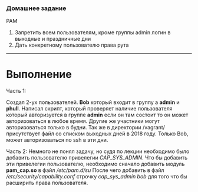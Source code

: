 ### Домашнее задание
PAM
1. Запретить всем пользователям, кроме группы admin логин в выходные и праздничные дни
2. Дать конкретному пользователю права рута

___________________________________________________________________________________________________________________

# Выполнение

Часть 1: 

Создал 2-ух пользователей. **Bob** который входит в группу a **admin** и **phull**.
Написал скрипт, который проверяет наличие пользователя который авторизуется в группе **admin** если он там состоит то он может
авторизоваться в любое время. Другие же участники могут авторизоваться только в будни.
Так же в директории /vagrant/ присутствует файл со списком выходных дней в 2018 году. Только Bob, может авторизоваться по ssh в эти дни.

Часть 2:
Немного не понял задачу, но судя по лекции необходимо было добавить пользователю привелегии *CAP_SYS_ADMIN*.
Что бы добавить эти привелегии пользователю, необходимо сначало добавить модуль **pam_cap.so** в файл */etc/pam.d/su*
После чего добавить в файл */etc/security/capability.conf* строчку *cap_sys_admin     bob* для того что бы расширить права пользователя.
